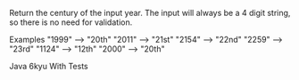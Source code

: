 Return the century of the input year. The input will always be a 4 digit string, so there is no need for validation.

Examples
"1999" --> "20th"
"2011" --> "21st"
"2154" --> "22nd"
"2259" --> "23rd"
"1124" --> "12th"
"2000" --> "20th"


Java 
6kyu 
With Tests